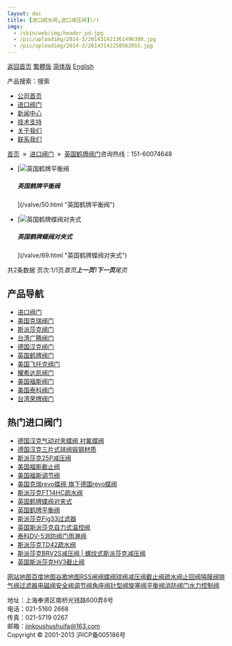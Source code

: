```yaml
---
layout: doc
title: [进口疏水阀,进口减压阀](/)
imgs:
  - /skin/web/img/header_pd.jpg
  - /pic/uploadimg/2014-3/201431421361496308.jpg
  - /pic/uploadimg/2014-3/20143142258562055.jpg
---
```


[返回首页](/ 'home') [繁體版](/tw.html '切換到繁體中文版') [简体版](/ '切换到简体中文版') [English](/en.html 'Switch to English Version')

产品搜索：搜索

- [公司首页](/ '公司首页')
- [进口阀门](/valves/2.html '进口阀门')
- [新闻中心](/valves/110.html '新闻中心')
- [技术支持](/valves/111.html '技术支持')
- [关于我们](/about.html '新闻中心')
- [联系我们](/contact.html '技术支持')

[首页](/)  »  [进口阀门](/valves/2.html)  »  [英国鹤牌阀门](/valves/37.html)咨询热线：151-60074648

- [![英国鹤牌平衡阀](/pic/uploadimg/2014-3/201431421361496308.jpg)

  ##### 英国鹤牌平衡阀

  ](/valve/50.html "英国鹤牌平衡阀")

- [![英国鹤牌蝶阀对夹式](/pic/uploadimg/2014-3/20143142258562055.jpg)

  ##### 英国鹤牌蝶阀对夹式

  ](/valve/69.html "英国鹤牌蝶阀对夹式")

共2条数据 页次:1/1页*首页**上一页**1**下一页**尾页*

## 产品导航

- [进口阀门](/valves/2.html '进口阀门')
- [美国克瑞阀门](/valves/33.html)
- [斯派莎克阀门](/valves/34.html)
- [台湾广腾阀门](/valves/35.html)
- [德国汉克阀门](/valves/36.html)
- [英国鹤牌阀门](/valves/37.html)
- [美国飞托克阀门](/valves/38.html)
- [耀希达凯阀门](/valves/39.html)
- [美国福斯阀门](/valves/40.html)
- [美国泰科阀门](/valves/41.html)
- [台湾荣牌阀门](/valves/42.html)

## 热门进口阀门

- [德国汉克气动对夹蝶阀 衬氟蝶阀](/valve/68.html '德国汉克气动对夹蝶阀 衬氟蝶阀')
- [德国汉克三片式球阀锻钢材质](/valve/49.html '德国汉克三片式球阀锻钢材质')
- [斯派莎克25P减压阀](/valve/102.html '斯派莎克25P减压阀')
- [美国福斯截止阀](/valve/72.html '美国福斯截止阀')
- [美国福斯调节阀](/valve/53.html '美国福斯调节阀')
- [美国克瑞revo蝶阀 旗下德国revo蝶阀](/valve/46.html '美国克瑞revo蝶阀 旗下德国revo蝶阀')
- [斯派莎克FT14HC疏水阀](/valve/96.html '斯派莎克FT14HC疏水阀')
- [英国鹤牌蝶阀对夹式](/valve/69.html '英国鹤牌蝶阀对夹式')
- [英国鹤牌平衡阀](/valve/50.html '英国鹤牌平衡阀')
- [斯派莎克Fig33过滤器](/valve/104.html '斯派莎克Fig33过滤器')
- [英国斯派莎克自力式温控阀](/valve/73.html '英国斯派莎克自力式温控阀')
- [泰科DV-5消防阀门雨淋阀](/valve/54.html '泰科DV-5消防阀门雨淋阀')
- [斯派莎克TD42疏水阀](/valve/93.html '斯派莎克TD42疏水阀')
- [斯派莎克BRV2S减压阀 | 螺纹式斯派莎克减压阀](/valve/90.html '斯派莎克BRV2S减压阀 | 螺纹式斯派莎克减压阀')
- [英国斯派莎克HV3截止阀](/valve/66.html '英国斯派莎克HV3截止阀')

[网站地图](/sitemap.html '网站地图')[百度地图](/baidu.xml)[谷歌地图](/google.xml)[RSS](/rss.xml)[闸阀](/valves/27.html)[蝶阀](/valves/30.html)[球阀](/valves/43.html)[减压阀](/valves/44.html)[截止阀](/valves/45.html)[疏水阀](/valves/46.html)[止回阀](/valves/47.html)[隔膜阀](/valves/48.html)[排气阀](/valves/49.html)[过滤器](/valves/50.html)[电磁阀](/valves/51.html)[安全阀](/valves/52.html)[调节阀](/valves/53.html)[角座阀](/valves/54.html)[针型阀](/valves/55.html)[旋塞阀](/valves/56.html)[平衡阀](/valves/57.html)[消防阀门](/valves/58.html)[水力控制阀](/valves/59.html)

地址：上海奉贤区南桥光钱路600弄8号  
电话：021-5160 2668  
传真：021-5719 0267  
邮箱：jinkoushushuifa@163.com  
Copyright © 2001-2013 沪ICP备005186号
